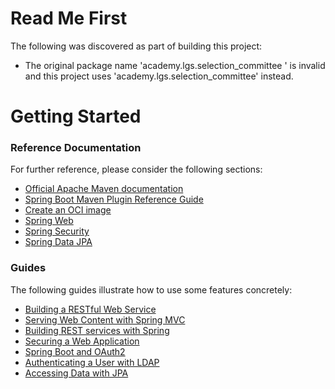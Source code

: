 # Read Me First
The following was discovered as part of building this project:

* The original package name 'academy.lgs.selection_committee ' is invalid and this project uses 'academy.lgs.selection_committee' instead.

# Getting Started

### Reference Documentation
For further reference, please consider the following sections:

* [Official Apache Maven documentation](https://maven.apache.org/guides/index.html)
* [Spring Boot Maven Plugin Reference Guide](https://docs.spring.io/spring-boot/docs/2.5.13-SNAPSHOT/maven-plugin/reference/html/)
* [Create an OCI image](https://docs.spring.io/spring-boot/docs/2.5.13-SNAPSHOT/maven-plugin/reference/html/#build-image)
* [Spring Web](https://docs.spring.io/spring-boot/docs/2.5.13-SNAPSHOT/reference/htmlsingle/#boot-features-developing-web-applications)
* [Spring Security](https://docs.spring.io/spring-boot/docs/2.5.13-SNAPSHOT/reference/htmlsingle/#boot-features-security)
* [Spring Data JPA](https://docs.spring.io/spring-boot/docs/2.5.13-SNAPSHOT/reference/htmlsingle/#boot-features-jpa-and-spring-data)

### Guides
The following guides illustrate how to use some features concretely:

* [Building a RESTful Web Service](https://spring.io/guides/gs/rest-service/)
* [Serving Web Content with Spring MVC](https://spring.io/guides/gs/serving-web-content/)
* [Building REST services with Spring](https://spring.io/guides/tutorials/bookmarks/)
* [Securing a Web Application](https://spring.io/guides/gs/securing-web/)
* [Spring Boot and OAuth2](https://spring.io/guides/tutorials/spring-boot-oauth2/)
* [Authenticating a User with LDAP](https://spring.io/guides/gs/authenticating-ldap/)
* [Accessing Data with JPA](https://spring.io/guides/gs/accessing-data-jpa/)

